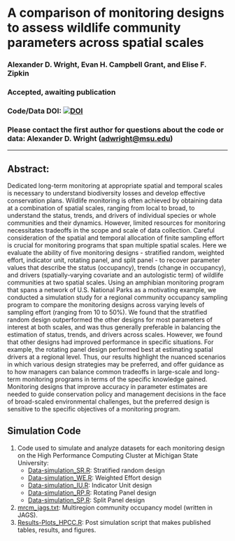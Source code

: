 # A comparison of monitoring designs to assess wildlife community parameters across spatial scales

### Alexander D. Wright, Evan H. Campbell Grant, and Elise F. Zipkin

### Accepted, awaiting publication

### Code/Data DOI: [![DOI](https://zenodo.org/badge/DOI/10.5281/zenodo.4577521)](https://doi.org/10.5281/zenodo.4577522)

### Please contact the first author for questions about the code or data: Alexander D. Wright (adwright@msu.edu)

________________________________________________________________________________________________________________________________________

## Abstract:
Dedicated long-term monitoring at appropriate spatial and temporal scales is necessary to understand biodiversity losses and develop effective conservation plans. Wildlife monitoring is often achieved by obtaining data at a combination of spatial scales, ranging from local to broad, to understand the status, trends, and drivers of individual species or whole communities and their dynamics. However, limited resources for monitoring necessitates tradeoffs in the scope and scale of data collection. Careful consideration of the spatial and temporal allocation of finite sampling effort is crucial for monitoring programs that span multiple spatial scales. Here we evaluate the ability of five monitoring designs - stratified random, weighted effort, indicator unit, rotating panel, and split panel - to recover parameter values that describe the status (occupancy), trends (change in occupancy), and drivers (spatially-varying covariate and an autologistic term) of wildlife communities at two spatial scales. Using an amphibian monitoring program that spans a network of U.S. National Parks as a motivating example, we conducted a simulation study for a regional community occupancy sampling program to compare the monitoring designs across varying levels of sampling effort (ranging from 10 to 50%). We found that the stratified random design outperformed the other designs for most parameters of interest at both scales, and was thus generally preferable in balancing the estimation of status, trends, and drivers across scales. However, we found that other designs had improved performance in specific situations. For example, the rotating panel design performed best at estimating spatial drivers at a regional level. Thus, our results highlight the nuanced scenarios in which various design strategies may be preferred, and offer guidance as to how managers can balance common tradeoffs in large-scale and long-term monitoring programs in terms of the specific knowledge gained. Monitoring designs that improve accuracy in parameter estimates are needed to guide conservation policy and management decisions in the face of broad-scaled environmental challenges, but the preferred design is sensitive to the specific objectives of a monitoring program.

## Simulation Code
1. Code used to simulate and analyze datasets for each monitoring design on the High Performance Computing Cluster at Michigan State University:
   - [Data-simulation_SR.R](https://github.com/lxwrght/Wright_etal_mon-simul/blob/main/Data-simulation_SR.R): Stratified random design
   - [Data-simulation_WE.R](https://github.com/lxwrght/Wright_etal_mon-simul/blob/main/Data-simulation_WE.R): Weighted Effort design
   - [Data-simulation_IU.R](https://github.com/lxwrght/Wright_etal_mon-simul/blob/main/Data-simulation_IU.R): Indicator Unit design
   - [Data-simulation_RP.R](https://github.com/lxwrght/Wright_etal_mon-simul/blob/main/Data-simulation_RP.R): Rotating Panel design
   - [Data-simulation_SP.R](https://github.com/lxwrght/Wright_etal_mon-simul/blob/main/Data-simulation_SP.R): Split Panel design
2. [mrcm_jags.txt](https://github.com/lxwrght/Wright_etal_mon-simul/blob/main/mrcm_jags.txt): Multiregion community occupancy model (written in JAGS).
3. [Results-Plots_HPCC.R](https://github.com/lxwrght/Wright_etal_mon-simul/blob/main/Results-Plots_HPCC.R): Post simulation script that makes published tables, results, and figures.
